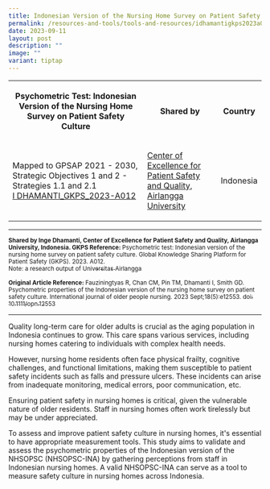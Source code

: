 ```yaml
---
title: Indonesian Version of the Nursing Home Survey on Patient Safety Culture
permalink: /resources-and-tools/tools-and-resources/idhamantigkps2023a012/
date: 2023-09-11
layout: post
description: ""
image: ""
variant: tiptap
---
```

<table>
<tbody>
<tr>
<th rowspan="1" colspan="1">
<p>Psychometric Test: Indonesian Version of the Nursing Home Survey on Patient
Safety Culture</p>
</th>
<th rowspan="1" colspan="1">
<p>Shared by</p>
</th>
<th rowspan="1" colspan="1">
<p>Country</p>
</th>
</tr>
<tr>
<td rowspan="1" colspan="1">
<p>Mapped to GPSAP 2021 - 2030, Strategic Objectives 1 and 2 - Strategies
1.1 and 2.1
<br><a href="/files/i dhamanti_gkps_2023-a012.pdf" rel="noopener noreferrer nofollow" target="_blank">I DHAMANTI_GKPS_2023-A012</a>
</p>
</td>
<td rowspan="1" colspan="1">
<p><a href="https://scholar.unair.ac.id/en/organisations/center-for-patient-safety-research" rel="noopener noreferrer nofollow" target="_blank">Center of Excellence for Patient Safety and Quality, Airlangga University</a>
</p>
</td>
<td rowspan="1" colspan="1">
<p>Indonesia</p>
</td>
</tr>
</tbody>
</table>
<hr>
<p><strong><sub>Shared by Inge Dhamanti, Center of Excellence for Patient Safety and Quality, Airlangga University, Indonesia. GKPS Reference: </sub></strong><sub>Psychometric test: Indonesian version of the nursing home survey on patient safety culture. Global Knowledge Sharing Platform for Patient Safety (GKPS). 2023. A012.</sub> 
<br><sub>Note: a research output of </sub><a href="https://scholar.unair.ac.id/en/publications/psychometric-properties-of-the-indonesian-version-of-the-nursing-" rel="noopener noreferrer nofollow" target="_blank"><sub>Universitas Airlangga</sub></a>
</p>
<p><strong><sub>Original Article Reference: </sub></strong><sub>Fauziningtyas R, Chan CM, Pin TM, Dhamanti I, Smith GD. Psychometric properties of the Indonesian version of the nursing home survey on patient safety culture. International journal of older people nursing. 2023 Sept;18(5):e12553. </sub>
<a href="https://onlinelibrary.wiley.com/doi/abs/10.1111/opn.12553" rel="noopener noreferrer nofollow" target="_blank"><sub>doi: 10.1111/opn.12553</sub>
</a>
</p>
<hr>
<p>Quality long-term care for older adults is crucial as the aging population
in Indonesia continues to grow. This care spans various services, including
nursing homes catering to individuals with complex health needs.</p>
<p>However, nursing home residents often face physical frailty, cognitive
challenges, and functional limitations, making them susceptible to patient
safety incidents such as falls and pressure ulcers. These incidents can
arise from inadequate monitoring, medical errors, poor communication, etc.</p>
<p>Ensuring patient safety in nursing homes is critical, given the vulnerable
nature of older residents. Staff in nursing homes often work tirelessly
but may be under appreciated.</p>
<p>To assess and improve patient safety culture in nursing homes, it's essential
to have appropriate measurement tools. This study aims to validate and
assess the psychometric properties of the Indonesian version of the NHSOPSC
(NHSOPSC-INA) by gathering perceptions from staff in Indonesian nursing
homes. A valid NHSOPSC-INA can serve as a tool to measure safety culture
in nursing homes across Indonesia.</p>